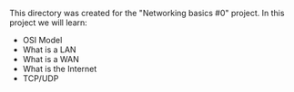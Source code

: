 This directory was created for the "Networking basics #0" project.
In this project we will learn:
- OSI Model
- What is a LAN
- What is a WAN
- What is the Internet
- TCP/UDP

